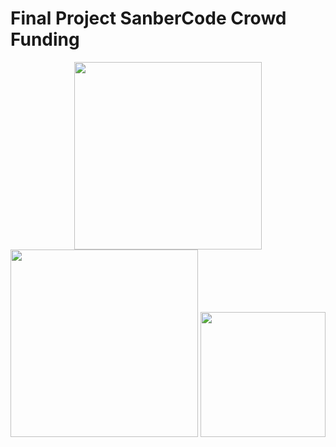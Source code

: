 # Final Project SanberCode Crowd Funding
<p align="center">
    <a href="https://laravel.com" target="_blank"><img src="https://raw.githubusercontent.com/laravel/art/master/logo-lockup/5%20SVG/2%20CMYK/1%20Full%20Color/laravel-logolockup-cmyk-red.svg" width="300"></a>
    <a href="https://sanbercode.com" target="_blank"><img src="https://sanbercode.com/assets/img/identity/logo@2x.jpg" width="300"></a>
    <a href="https://vuejs.org/" target="_blank"><img src="https://3lhowb48prep40031529g5yj-wpengine.netdna-ssl.com/wp-content/uploads/2019/10/logo-vuejs-min.png" width="200"></a>
</p>
